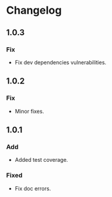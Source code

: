 # Changelog

## 1.0.3

### Fix

- Fix dev dependencies vulnerabilities.

## 1.0.2

### Fix

- Minor fixes.

## 1.0.1

### Add

- Added test coverage.

### Fixed

- Fix doc errors.
